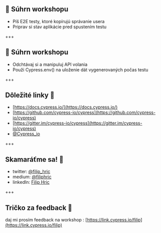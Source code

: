 ## 🔖 Súhrn workshopu

- Píš E2E testy, ktoré kopírujú správanie usera
- Priprav si stav aplikácie pred spustením testu

+++

## 🔖 Súhrn workshopu

- Odchtávaj si a manipuluj API volania
- Použi Cypress.env() na uloženie dát vygenerovaných počas testu

+++

## Dôležité linky 🔗

- [https://docs.cypress.io/](https://docs.cypress.io/)
- [https://github.com/cypress-io/cypress](https://github.com/cypress-io/cypress)
- [https://gitter.im/cypress-io/cypress](https://gitter.im/cypress-io/cypress)
- [@Cypress_io](https://twitter.com/Cypress_io)

+++

## Skamaráťme sa! 🤝
- twitter: [@filip_hric](https://twitter.com/filip_hric)
- medium: [@filiphric](https://medium.com/@filiphric)
- linkedIn: [Filip Hric](https://www.linkedin.com/in/filip-hric-11a5b1126/)

+++

## Tričko za feedback 👕
daj mi prosím feedback na workshop : [https://link.cypress.io/filip](https://link.cypress.io/filip)
